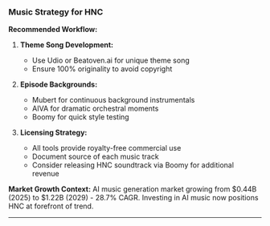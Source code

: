 ### Music Strategy for HNC

**Recommended Workflow:**

1. **Theme Song Development:**
   - Use Udio or Beatoven.ai for unique theme song
   - Ensure 100% originality to avoid copyright

2. **Episode Backgrounds:**
   - Mubert for continuous background instrumentals
   - AIVA for dramatic orchestral moments
   - Boomy for quick style testing

3. **Licensing Strategy:**
   - All tools provide royalty-free commercial use
   - Document source of each music track
   - Consider releasing HNC soundtrack via Boomy for additional revenue

**Market Growth Context:**
AI music generation market growing from $0.44B (2025) to $1.22B (2029) - 28.7% CAGR. Investing in AI music now positions HNC at forefront of trend.

---
